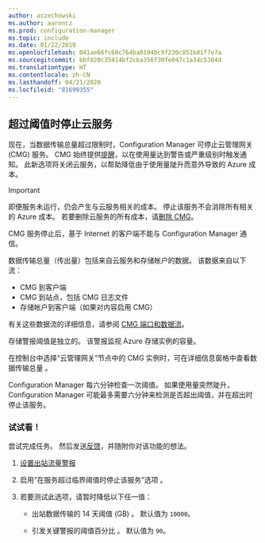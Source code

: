 ```yaml
---
author: aczechowski
ms.author: aaroncz
ms.prod: configuration-manager
ms.topic: include
ms.date: 01/22/2019
ms.openlocfilehash: 041ae66fc60c764ba0194bc9f230c851b81f7e7a
ms.sourcegitcommit: bbf820c35414bf2cba356f30fe047c1a34c5384d
ms.translationtype: HT
ms.contentlocale: zh-CN
ms.lasthandoff: 04/21/2020
ms.locfileid: "81699355"
---
```

## <a name="stop-cloud-service-when-it-exceeds-threshold"></a><a name="bkmk_cmg"></a>超过阈值时停止云服务
<!--3735092-->

现在，当数据传输总量超过限制时，Configuration Manager 可停止云管理网关 (CMG) 服务。 CMG 始终提供[提醒](../../../../clients/manage/cmg/monitor-clients-cloud-management-gateway.md#set-up-outbound-traffic-alerts)，以在使用量达到警告或严重级别时触发通知。 此新选项将关闭云服务，以帮助降低由于使用量陡升而意外导致的 Azure 成本。 

> [!Important]  
> 即便服务未运行，仍会产生与云服务相关的成本。 停止该服务不会消除所有相关的 Azure 成本。 若要删除云服务的所有成本，请[删除 CMG](../../../../clients/manage/cmg/setup-cloud-management-gateway.md#modify-a-cmg)。  
> 
> CMG 服务停止后，基于 Internet 的客户端不能与 Configuration Manager 通信。  

数据传输总量（传出量）包括来自云服务和存储帐户的数据。 该数据来自以下流：
- CMG 到客户端  
- CMG 到站点，包括 CMG 日志文件  
- 存储帐户到客户端（如果对内容启用 CMG）  

有关这些数据流的详细信息，请参阅 [CMG 端口和数据流](../../../../clients/manage/cmg/plan-cloud-management-gateway.md#ports-and-data-flow)。

存储警报阈值是独立的。 该警报监视 Azure 存储实例的容量。

在控制台中选择“云管理网关”节点中的 CMG 实例时，可在详细信息窗格中查看数据传输总量  。 

Configuration Manager 每六分钟检查一次阈值。 如果使用量突然陡升，Configuration Manager 可能最多需要六分钟来检测是否超出阈值，并在超出时停止该服务。


### <a name="try-it-out"></a>试试看！

尝试完成任务。 然后发送[反馈](../../../../understand/find-help.md#product-feedback)，并随附你对该功能的想法。

1. [设置出站流量警报](../../../../clients/manage/cmg/monitor-clients-cloud-management-gateway.md#set-up-outbound-traffic-alerts)  

2. 启用“在服务超过临界阈值时停止该服务”选项  。  

3. 若要测试此选项，请暂时降低以下任一值：  

    - 出站数据传输的 14 天阈值 (GB)  。 默认值为 `10000`。  

    - 引发关键警报的阈值百分比  。 默认值为 `90`。  

